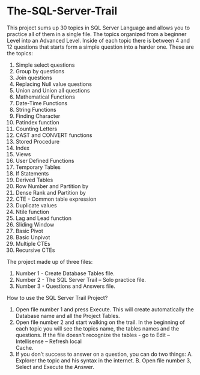 # The-SQL-Server-Trail
This project sums up 30 topics in SQL Server Language and allows you to practice all of them in a single file. 
The topics organized from a beginner Level into an Advanced Level. Inside of each topic there is between 4 and 12 questions that starts form a simple question into a harder one. These are the topics: 

1.	Simple select questions 
2.	Group by questions
3.	Join questions
4.	Replacing Null value questions
5.	Union and Union all questions
6.	Mathematical Functions
7.	Date-Time Functions
8.	String Functions
9.	Finding Character
10.	Patindex function
11.	Counting Letters
12.	CAST and CONVERT functions
13.	Stored Procedure
14.	Index
15.	Views
16.	User Defined Functions
17.	Temporary Tables
18.	If Statements
19.	Derived Tables
20.	Row Number and Partition by
21.	Dense Rank and Partition by
22.	CTE - Common table expression
23.	Duplicate values
24.	Ntile function
25.	Lag and Lead function
26.	Sliding Window
27.	Basic Pivot
28.	Basic Unpivot
29.	Multiple CTEs
30.	Recursive CTEs 


The project made up of three files: 
1.	Number 1 - Create Database Tables file.
2.	Number 2 - The SQL Server Trail – Solo practice file. 
3.  Number 3 - Questions and Answers file. 



How to use the SQL Server Trail Project? 
1.	Open file number 1 and press Execute. This will create automatically the Database name and all the Project Tables.
2.	Open file number 2 and start walking on the trail. In the beginning of each topic you will see the topics name, 
    the tables    names and the questions. If the file doesn't recognize the tables - go to Edit – Intellisense – Refresh local  
    Cache. 
3.	If you don’t success to answer on a question, you can do two things: 
  A.	Explorer the topic and his syntax in the internet. 
  B.	Open file number 3, Select and Execute the Answer. 






